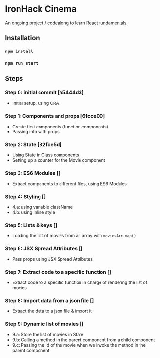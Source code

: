 # IronHack Cinema

An ongoing project / codealong to learn React fundamentals.


## Installation

### `npm install`
### `npm run start`


## Steps

### Step 0: initial commit [a5444d3]

- Initial setup, using CRA


### Step 1: Components and props [6fcce00]

- Create first components (function components)
- Passing info with props


### Step 2: State [32fce5d]

- Using State in Class components
- Setting up a counter for the Movie component


### Step 3: ES6 Modules []

- Extract components to different files, using ES6 Modules



### Step 4: Styling []

- 4.a: using variable className
- 4.b: using inline style


### Step 5: Lists & keys []
- Loading the list of movies from an array with `moviesArr.map()`


### Step 6: JSX Spread Attributes []
- Pass props using JSX Spread Attributes


### Step 7: Extract code to a specific function []
- Extract code to a specific function in charge of rendering the list of movies


### Step 8: Import data from a json file []
- Extract the data to a json file & import it


### Step 9: Dynamic list of movies []
- 9.a: Store the list of movies in State
- 9.b: Calling a method in the parent component from a child component
- 9.c: Passing the id of the movie when we invoke the method in the parent component